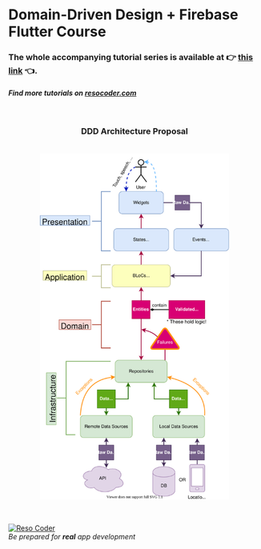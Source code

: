 # Domain-Driven Design + Firebase Flutter Course

### The whole accompanying tutorial series is available at :point_right: [this link](https://resocoder.com/flutter-firebase-ddd-course) :point_left:.

#### _Find more tutorials on [resocoder.com](https://resocoder.com)_

<br />

<h3 align="center">DDD Architecture Proposal</h3>

<br />

<img src="./ddd-architecture-proposal.svg" style="display: block; margin-left: auto; margin-right: auto; width: 75%;"/>

<br />
<br />

[![Reso Coder](https://resocoder.com/wp-content/uploads/2019/09/logo_with_text_signature.png)](https://resocoder.com)
<br />
_Be prepared for **real** app development_
